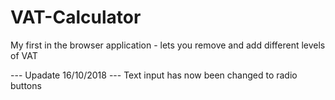# VAT-Calculator
My first in the browser application - lets you remove and add different levels of VAT

--- Upadate 16/10/2018 ---
Text input has now been changed to radio buttons 
